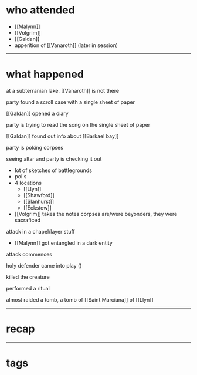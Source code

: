 # who attended

- [[Malynn]]
- [[Volgrim]]
- [[Galdan]]
- apperition of [[Vanaroth]] (later in session)

---
# what happened

at a subterranian lake. [[Vanaroth]] is not there

party found a scroll case with a single sheet of paper

[[Galdan]] opened a diary

party is trying to read the song on the single sheet of paper

[[Galdan]] found out info about [[Barkael bay]] 

party is poking corpses

seeing altar and party is checking it out
- lot of sketches of battlegrounds
- poi's
- 4 locations
	- [[Llyn]]
	- [[Shawford]]
	- [[Slanhurst]]
	- [[Eckstow]]
- [[Volgrim]] takes the notes
corpses are/were beyonders, they were sacraficed

attack in a chapel/layer stuff
- [[Malynn]] got entangled in a dark entity

attack commences

holy defender came into play ()

killed the creature

performed a ritual

almost raided a tomb, a tomb of [[Saint Marciana]] of [[Llyn]]

---
# recap



---
# tags

